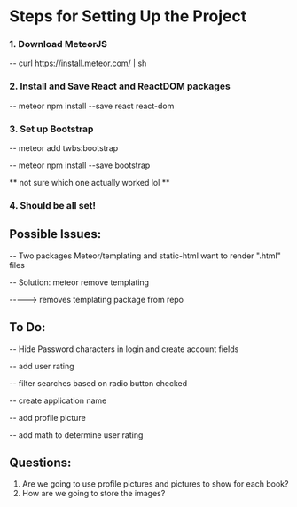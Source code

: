 # Steps for Setting Up the Project

### 1. Download MeteorJS
-- curl https://install.meteor.com/ | sh
### 2. Install and Save React and ReactDOM packages
-- meteor npm install --save react react-dom
### 3. Set up Bootstrap
-- meteor add twbs:bootstrap

-- meteor npm install --save bootstrap

** not sure which one actually worked lol **

### 4. Should be all set!

## Possible Issues:
-- Two packages Meteor/templating and static-html want to render ".html" files

-- Solution: meteor remove templating

-----> removes templating package from repo

## To Do:
-- Hide Password characters in login and create account fields

-- add user rating

-- filter searches based on radio button checked

-- create application name

-- add profile picture

-- add math to determine user rating

## Questions:
1. Are we going to use profile pictures and pictures to show for each book?
2. How are we going to store the images?
